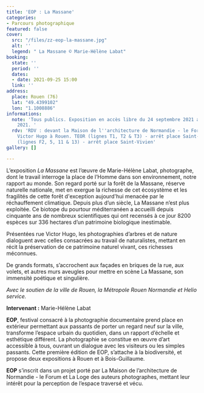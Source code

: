 ```yaml
---
title: 'EOP : La Massane'
categories:
- Parcours photographique
featured: false
cover:
  src: "/files/zz-eop-la-massane.jpg"
  alt: ''
  legend: " La Massane © Marie-Hélène Labat"
booking:
  state: ''
  period: ''
  dates:
  - date: 2021-09-25 15:00
  link: ''
address:
  place: Rouen (76)
  lat: "49.4399102"
  lon: "1.1008886"
informations:
  note: 'Tous publics. Exposition en accès libre du 24 septembre 2021 au 8 novembre
    2021. '
  rdv: 'RDV : devant la Maison de l''architecture de Normandie - le Forum, 48 rue
    Victor Hugo à Rouen. TEOR (lignes T1, T2 & T3) - arrêt place Saint-Marc // Bus
    (lignes F2, 5, 11 & 13) - arrêt place Saint-Vivien'
gallery: []

---
```

L’exposition _La Massane_ est l’œuvre de Marie-Hélène Labat, photographe, dont le travail interroge la place de l’Homme dans son environnement, notre rapport au monde. Son regard porté sur la forêt de la Massane, réserve naturelle nationale, met en exergue la richesse de cet écosystème et les fragilités de cette forêt d'exception aujourd'hui menacée par le réchauffement climatique. Depuis plus d’un siècle, La Massane n’est plus exploitée. Ce biotope du pourtour méditerranéen a accueilli depuis cinquante ans de nombreux scientifiques qui ont recensés à ce jour 8200 espèces sur 336 hectares d’un patrimoine biologique inestimable.

Présentées rue Victor Hugo, les photographies d’arbres et de nature dialoguent avec celles consacrées au travail de naturalistes, mettant en récit la préservation de ce patrimoine naturel vivant, ces richesses méconnues.

De grands formats, s’accrochent aux façades en briques de la rue, aux volets, et autres murs aveugles pour mettre en scène La Massane, son immensité poétique et singulière.

_Avec le soutien de la ville de Rouen, la Métropole Rouen Normandie et Helio service._

**Intervenant :** Marie-Hélène Labat

**EOP**, festival consacré à la photographie documentaire prend place en extérieur permettant aux passants de porter un regard neuf sur la ville, transforme l’espace urbain du quotidien, dans un rapport d’échelle et esthétique différent. La photographie se constitue en œuvre d’art accessible à tous, ouvrant un dialogue avec les visiteurs ou les simples passants. Cette première édition de EOP, s’attache à la biodiversité, et propose deux expositions à Rouen et à Bois-Guillaume.

**EOP** s’inscrit dans un projet porté par La Maison de l’architecture de Normandie - le Forum et La Loge des auteurs photographes, mettant leur intérêt pour la perception de l’espace traversé et vécu.